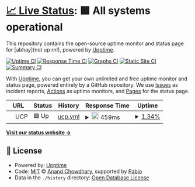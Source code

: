 # [📈 Live Status](https://uniquepersun.github.io/isitup): <!--live status--> **🟩 All systems operational**

This repository contains the open-source uptime monitor and status page for [abhay](not up rn!), powered by [Upptime](https://github.com/upptime/upptime).

[![Uptime CI](https://github.com/uniquepersun/isitup/workflows/Uptime%20CI/badge.svg)](https://github.com/uniquepersun/isitup/actions?query=workflow%3A%22Uptime+CI%22)
[![Response Time CI](https://github.com/uniquepersun/isitup/workflows/Response%20Time%20CI/badge.svg)](https://github.com/uniquepersun/isitup/actions?query=workflow%3A%22Response+Time+CI%22)
[![Graphs CI](https://github.com/uniquepersun/isitup/workflows/Graphs%20CI/badge.svg)](https://github.com/uniquepersun/isitup/actions?query=workflow%3A%22Graphs+CI%22)
[![Static Site CI](https://github.com/uniquepersun/isitup/workflows/Static%20Site%20CI/badge.svg)](https://github.com/uniquepersun/isitup/actions?query=workflow%3A%22Static+Site+CI%22)
[![Summary CI](https://github.com/uniquepersun/isitup/workflows/Summary%20CI/badge.svg)](https://github.com/uniquepersun/isitup/actions?query=workflow%3A%22Summary+CI%22)

With [Upptime](https://upptime.js.org), you can get your own unlimited and free uptime monitor and status page, powered entirely by a GitHub repository. We use [Issues](https://github.com/uniquepersun/isitup/issues) as incident reports, [Actions](https://github.com/uniquepersun/isitup/actions) as uptime monitors, and [Pages](https://uniquepersun.github.io/isitup) for the status page.

<!--start: status pages-->
<!-- This summary is generated by Upptime (https://github.com/upptime/upptime) -->
<!-- Do not edit this manually, your changes will be overwritten -->
<!-- prettier-ignore -->
| URL | Status | History | Response Time | Uptime |
| --- | ------ | ------- | ------------- | ------ |
| <img alt="" src="https://icons.duckduckgo.com/ip3/null.ico" height="13"> UCP | 🟩 Up | [ucp.yml](https://github.com/uniquepersun/isitup/commits/HEAD/history/ucp.yml) | <details><summary><img alt="Response time graph" src="./graphs/ucp/response-time-week.png" height="20"> 459ms</summary><br><a href="https://uniquepersun.github.io/isitup/history/ucp"><img alt="Response time 459" src="https://img.shields.io/endpoint?url=https%3A%2F%2Fraw.githubusercontent.com%2Funiquepersun%2Fisitup%2FHEAD%2Fapi%2Fucp%2Fresponse-time.json"></a><br><a href="https://uniquepersun.github.io/isitup/history/ucp"><img alt="24-hour response time 459" src="https://img.shields.io/endpoint?url=https%3A%2F%2Fraw.githubusercontent.com%2Funiquepersun%2Fisitup%2FHEAD%2Fapi%2Fucp%2Fresponse-time-day.json"></a><br><a href="https://uniquepersun.github.io/isitup/history/ucp"><img alt="7-day response time 459" src="https://img.shields.io/endpoint?url=https%3A%2F%2Fraw.githubusercontent.com%2Funiquepersun%2Fisitup%2FHEAD%2Fapi%2Fucp%2Fresponse-time-week.json"></a><br><a href="https://uniquepersun.github.io/isitup/history/ucp"><img alt="30-day response time 459" src="https://img.shields.io/endpoint?url=https%3A%2F%2Fraw.githubusercontent.com%2Funiquepersun%2Fisitup%2FHEAD%2Fapi%2Fucp%2Fresponse-time-month.json"></a><br><a href="https://uniquepersun.github.io/isitup/history/ucp"><img alt="1-year response time 459" src="https://img.shields.io/endpoint?url=https%3A%2F%2Fraw.githubusercontent.com%2Funiquepersun%2Fisitup%2FHEAD%2Fapi%2Fucp%2Fresponse-time-year.json"></a></details> | <details><summary><a href="https://uniquepersun.github.io/isitup/history/ucp">1.34%</a></summary><a href="https://uniquepersun.github.io/isitup/history/ucp"><img alt="All-time uptime 1.34%" src="https://img.shields.io/endpoint?url=https%3A%2F%2Fraw.githubusercontent.com%2Funiquepersun%2Fisitup%2FHEAD%2Fapi%2Fucp%2Fuptime.json"></a><br><a href="https://uniquepersun.github.io/isitup/history/ucp"><img alt="24-hour uptime 1.34%" src="https://img.shields.io/endpoint?url=https%3A%2F%2Fraw.githubusercontent.com%2Funiquepersun%2Fisitup%2FHEAD%2Fapi%2Fucp%2Fuptime-day.json"></a><br><a href="https://uniquepersun.github.io/isitup/history/ucp"><img alt="7-day uptime 1.34%" src="https://img.shields.io/endpoint?url=https%3A%2F%2Fraw.githubusercontent.com%2Funiquepersun%2Fisitup%2FHEAD%2Fapi%2Fucp%2Fuptime-week.json"></a><br><a href="https://uniquepersun.github.io/isitup/history/ucp"><img alt="30-day uptime 1.34%" src="https://img.shields.io/endpoint?url=https%3A%2F%2Fraw.githubusercontent.com%2Funiquepersun%2Fisitup%2FHEAD%2Fapi%2Fucp%2Fuptime-month.json"></a><br><a href="https://uniquepersun.github.io/isitup/history/ucp"><img alt="1-year uptime 1.34%" src="https://img.shields.io/endpoint?url=https%3A%2F%2Fraw.githubusercontent.com%2Funiquepersun%2Fisitup%2FHEAD%2Fapi%2Fucp%2Fuptime-year.json"></a></details>

<!--end: status pages-->

[**Visit our status website →**](https://uniquepersun.github.io/isitup)

## 📄 License

- Powered by: [Upptime](https://github.com/upptime/upptime)
- Code: [MIT](./LICENSE) © [Anand Chowdhary](https://anandchowdhary.com), supported by [Pabio](https://pabio.com)
- Data in the `./history` directory: [Open Database License](https://opendatacommons.org/licenses/odbl/1-0/)
